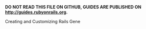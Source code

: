 **DO NOT READ THIS FILE ON GITHUB, GUIDES ARE PUBLISHED ON http://guides.rubyonrails.org.**

Creating and Customizing Rails Gene